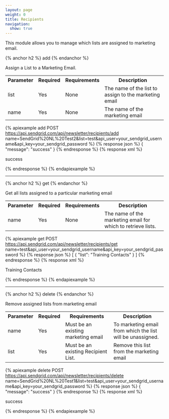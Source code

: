 ```yaml
---
layout: page
weight: 0
title: Recipients
navigation:
  show: true
---
```


This module allows you to manage which lists are assigned to marketing email.

{% anchor h2 %}
add 
{% endanchor %}

Assign a List to a Marketing Email.

<table class="table table-bordered table-striped">
   <tbody>
      <tr>
         <th>Parameter</th>
         <th>Required</th>
         <th>Requirements</th>
         <th>Description</th>
      </tr>
      <tr>
         <td>list</td>
         <td>Yes</td>
         <td>None</td>
         <td>The name of the list to assign to the marketing email</td>
      </tr>
      <tr>
         <td>name</td>
         <td>Yes</td>
         <td>None</td>
         <td>The name of the marketing email</td>
      </tr>
   </tbody>
</table>

{% apiexample add POST https://api.sendgrid.com/api/newsletter/recipients/add name=SendGrid%20NL%20Test2&list=test&api_user=your_sendgrid_username&api_key=your_sendgrid_password %}
  {% response json %}
{
  "message": "success"
}
  {% endresponse %}
  {% response xml %}
<?xml version="1.0" encoding="ISO-8859-1"?>

<result>
   <message>success</message>
</result>

  {% endresponse %}
{% endapiexample %}

* * * * *

{% anchor h2 %}
get 
{% endanchor %}

Get all lists assigned to a particular marketing email

<table class="table table-bordered table-striped">
   <tbody>
      <tr>
         <th>Parameter</th>
         <th>Required</th>
         <th>Requirements</th>
         <th>Description</th>
      </tr>
      <tr>
         <td>name</td>
         <td>Yes</td>
         <td>None</td>
         <td>The name of the marketing email for which to retrieve lists.</td>
      </tr>
   </tbody>
</table>

{% apiexample get POST https://api.sendgrid.com/api/newsletter/recipients/get name=test&api_user=your_sendgrid_username&api_key=your_sendgrid_password %}
  {% response json %}
[
  {
    "list": "Training Contacts"
  }
]
  {% endresponse %}
  {% response xml %}
<?xml version="1.0" encoding="ISO-8859-1"?>

<lists>
   <list>
      <list>Training Contacts</list>
   </list>
</lists>

  {% endresponse %}
{% endapiexample %}

* * * * *

{% anchor h2 %}
delete 
{% endanchor %}

Remove assigned lists from marketing email

<table class="table table-bordered table-striped">
   <tbody>
      <tr>
         <th>Parameter</th>
         <th>Required</th>
         <th>Requirements</th>
         <th>Description</th>
      </tr>
      <tr>
         <td>name</td>
         <td>Yes</td>
         <td>Must be an existing marketing email</td>
         <td>To marketing email from which the list will be unassigned.</td>
      </tr>
      <tr>
         <td>list</td>
         <td>Yes</td>
         <td>Must be an existing Recipient List.</td>
         <td>Remove this list from the marketing email</td>
      </tr>
   </tbody>
</table>

{% apiexample delete POST https://api.sendgrid.com/api/newsletter/recipients/delete name=SendGrid%20NL%20Test1&list=test&api_user=your_sendgrid_username&api_key=your_sendgrid_password %}
  {% response json %}
{
  "message": "success"
}
  {% endresponse %}
  {% response xml %}
<?xml version="1.0" encoding="ISO-8859-1"?>

<result>
   <message>success</message>
</result>

  {% endresponse %}
{% endapiexample %}
